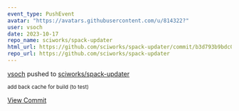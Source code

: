 ```yaml
---
event_type: PushEvent
avatar: "https://avatars.githubusercontent.com/u/814322?"
user: vsoch
date: 2023-10-17
repo_name: sciworks/spack-updater
html_url: https://github.com/sciworks/spack-updater/commit/b3d793b9bdc0c28b2581caaff232ac7f0dbcfc64
repo_url: https://github.com/sciworks/spack-updater
---
```


<a href='https://github.com/vsoch' target='_blank'>vsoch</a> pushed to <a href='https://github.com/sciworks/spack-updater' target='_blank'>sciworks/spack-updater</a>

<small>add back cache for build (to test)</small>

<a href='https://github.com/sciworks/spack-updater/commit/b3d793b9bdc0c28b2581caaff232ac7f0dbcfc64' target='_blank'>View Commit</a>